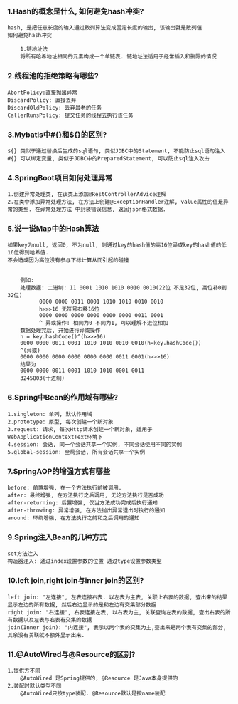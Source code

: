 ### 1.Hash的概念是什么, 如何避免hash冲突?

```
hash, 是把任意长度的输入通过散列算法变成固定长度的输出, 该输出就是散列值
如何避免hash冲突

    1.链地址法
    将所有哈希地址相同的元素构成一个单链表. 链地址法适用于经常插入和删除的情况
```

### 2.线程池的拒绝策略有哪些?

```
AbortPolicy:直接抛出异常
DiscardPolicy: 直接丢弃
DiscardOldPolicy: 丢弃最老的任务
CallerRunsPolicy: 提交任务的线程去执行该任务
```

### 3.Mybatis中#{}和${}的区别?

```
${} 类似于通过替换后生成的sql语句, 类似JDBC中的Statement, 不能防止sql语句注入
#{} 可以绑定变量, 类似于JDBC中的PreparedStatement, 可以防止sql注入攻击
```

### 4.SpringBoot项目如何处理异常

```
1.创建异常处理类, 在该类上添加@RestControllerAdvice注解
2.在类中添加异常处理方法, 在方法上创建@ExceptionHandler注解, value属性的值是异常的类型. 在异常处理方法 中封装错误信息, 返回json格式数据.
```

### 5.说一说Map中的Hash算法

```
如果key为null, 返回0, 不为null, 则通过key的hash值的高16位异或key的hash值的低16位得到哈希值. 
不会造成因为高位没有参与下标计算从而引起的碰撞


    例如:
    处理数据: 二进制: 11 0001 1010 1010 0010 0010(22位 不足32位, 高位补0到32位)
          0000 0000 0011 0001 1010 1010 0010 0010
          h>>>16 无符号右移16位
          0000 0000 0000 0000 0000 0000 0011 0001
          ^ 异或操作: 相同为0 不同为1, 可以理解不进位相加
    数据处理完后, 开始进行异或操作
    h = key.hashCode()^(h>>>16)
    0000 0000 0011 0001 1010 1010 0010 0010(h=key.hashCode())
    ^(异或)
    0000 0000 0000 0000 0000 0000 0011 0001(h>>>16)
    结果为
    0000 0000 0011 0001 1010 1010 0001 0011
    3245803(十进制)
```

### 6.Spring中Bean的作用域有哪些?

```
1.singleton: 单列, 默认作用域
2.prototype: 原型, 每次创建一个新对象
3.request: 请求, 每次Http请求创建一个新对象, 适用于WebApplicationContextText环境下
4.session: 会话, 同一个会话共享一个实例, 不同会话使用不同的实例
5.global-session: 全局会话, 所有会话共享一个实例
```

### 7.SpringAOP的增强方式有哪些

```
before: 前置增强, 在一个方法执行前被调用.
after: 最终增强, 在方法执行之后调用, 无论方法执行是否成功
after-returning: 后置增强, 仅当方法成功完成后执行通知
after-throwing: 异常增强, 在方法抛出异常退出时执行的通知
around: 环绕增强, 在方法执行之前和之后调用的通知
```



### 9.Spring注入Bean的几种方式

```
set方法注入
构造器注入: 通过index设置参数的位置 通过type设置参数类型
```

### 10.left join,right join与inner join的区别?

```
left join: "左连接", 左表连接右表. 以左表为主表, 关联上右表的数据, 查出来的结果显示左边的所有数据, 然后右边显示的是和左边有交集部分数据
right join: "右连接", 右表连接左表, 以右表为主, 关联查询左表的数据, 查出右表的所有数据以及左表与右表有交集的数据
join(Inner join): "内连接", 表示以两个表的交集为主,查出来是两个表有交集的部分, 其余没有关联就不额外显示出来.
```

### 11.@AutoWired与@Resource的区别?

```
1.提供方不同
    @AutoWired 是Spring提供的, @Resource 是Java本身提供的
2.装配时默认类型不同
    @AutoWired只按type装配. @Resource默认是按name装配
```

